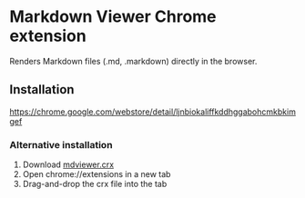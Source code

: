 # Markdown Viewer Chrome extension

Renders Markdown files (.md, .markdown) directly in the browser.

## Installation

https://chrome.google.com/webstore/detail/ljnbiokaliffkddhggabohcmkbkimgef

### Alternative installation

1. Download [mdviewer.crx](https://github.com/asadovsky/mdviewer/blob/master/mdviewer.crx?raw=true)
2. Open chrome://extensions in a new tab
3. Drag-and-drop the crx file into the tab
